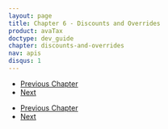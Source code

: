 ```yaml
---
layout: page
title: Chapter 6 - Discounts and Overrides
product: avaTax
doctype: dev_guide
chapter: discounts-and-overrides
nav: apis
disqus: 1
---
```


<ul class="pager">
  <li class="previous"><a href="/avatax/dev-guide/product-taxability/"><i class="glyphicon glyphicon-chevron-left"></i>Previous Chapter</a></li>
  <li class="next"><a href="/avatax/dev-guide/shipping-and-handling/">Next<i class="glyphicon glyphicon-chevron-right"></i></a></li>
</ul>

<ul class="pager">
  <li class="previous"><a href="/avatax/dev-guide/product-taxability/"><i class="glyphicon glyphicon-chevron-left"></i>Previous Chapter</a></li>
  <li class="next"><a href="/avatax/dev-guide/shipping-and-handling/">Next<i class="glyphicon glyphicon-chevron-right"></i></a></li>
</ul>